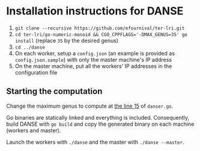 # Installation instructions for DANSE

1. `git clone --recursive https://github.com/efournival/ter-lri.git`
2. `cd ter-lri/go-numeric-monoid && CGO_CPPFLAGS='-DMAX_GENUS=35' go install` (replace `35` by the desired genus)
3. `cd ../danse`
4. On each worker, setup a `config.json` (an example is provided as `config.json.sample`) with only the master machine's IP address
5. On the master machine, put all the workers' IP addresses in the configuration file

## Starting the computation
Change the maximum genus to compute at [the line 15](https://github.com/efournival/ter-lri/blob/master/danse/danser.go#L15) of `danser.go`.

Go binaries are statically linked and everything is included. Consequently, build DANSE with `go build` and copy the generated binary on each machine (workers and master).

Launch the workers with `./danse` and the master with `./danse --master`.
